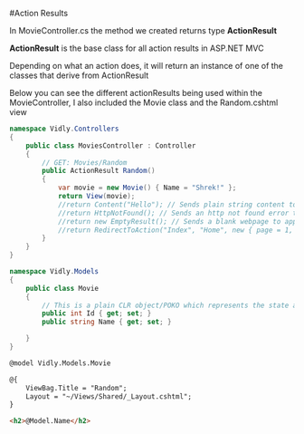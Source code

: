#Action Results

In MovieController.cs the method we created returns type **ActionResult**

**ActionResult** is the base class for all action results in ASP.NET MVC

Depending on what an action does, it will return an instance of one of the classes that derive from ActionResult

Below you can see the different actionResults being used within the MovieController, I also included the Movie class and the Random.cshtml view

```cs
namespace Vidly.Controllers
{
    public class MoviesController : Controller
    {
        // GET: Movies/Random
        public ActionResult Random()
        {
            var movie = new Movie() { Name = "Shrek!" };
            return View(movie);
            //return Content("Hello"); // Sends plain string content to the application
            //return HttpNotFound(); // Sends an http not found error to application
            //return new EmptyResult(); // Sends a blank webpage to application
            //return RedirectToAction("Index", "Home", new { page = 1, sortBy = "name" }); // redirects the user to the home page and sends the page and sortBy variables to the url
        }
    }
}
```

```cs
namespace Vidly.Models
{
    public class Movie
    {
        // This is a plain CLR object/POKO which represents the state and behavior of our application in terms of its problem domain
        public int Id { get; set; }
        public string Name { get; set; }

    }
}
```

```html
@model Vidly.Models.Movie

@{
    ViewBag.Title = "Random";
    Layout = "~/Views/Shared/_Layout.cshtml";
}

<h2>@Model.Name</h2>
```